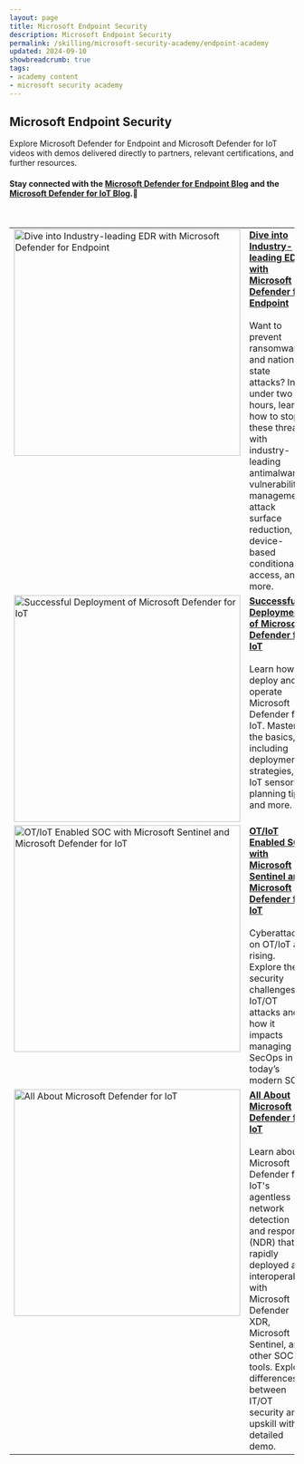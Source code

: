 ```yaml
---
layout: page
title: Microsoft Endpoint Security
description: Microsoft Endpoint Security
permalink: /skilling/microsoft-security-academy/endpoint-academy
updated: 2024-09-10
showbreadcrumb: true
tags: 
- academy content
- microsoft security academy
---
```


## Microsoft Endpoint Security
Explore Microsoft Defender for Endpoint and Microsoft Defender for IoT videos with demos delivered directly to partners, relevant certifications, and further resources.

#### Stay connected with the [Microsoft Defender for Endpoint Blog](https://techcommunity.microsoft.com/t5/microsoft-defender-for-endpoint/bg-p/MicrosoftDefenderATPBlog) and the [Microsoft Defender for IoT Blog](https://techcommunity.microsoft.com/t5/microsoft-defender-for-iot-blog/bg-p/MicrosoftDefenderIoTBlog).🔗


<div>&nbsp;</div>


<table>
  <tr style="vertical-align:top">
    <td><a href="https://youtu.be/PfLww62IeyE"><img src="https://img.youtube.com/vi/PfLww62IeyE/maxresdefault.jpg" alt="Dive into Industry-leading EDR with Microsoft Defender for Endpoint" width="400" height="400"></a></td>
    <td><a href="https://youtu.be/PfLww62IeyE"><b>Dive into Industry-leading EDR with Microsoft Defender for Endpoint</b></a><br><br>Want to prevent ransomware and nation-state attacks? In under two hours, learn how to stop these threats with industry-leading antimalware, vulnerability management, attack surface reduction, device-based conditional access, and more.</td>
  </tr>
  <tr style="vertical-align:top">
    <td><a href="https://youtu.be/iwEAHiN6BOI"><img src="https://img.youtube.com/vi/iwEAHiN6BOI/maxresdefault.jpg" alt="Successful Deployment of Microsoft Defender for IoT" width="400" height="400"></a></td>
    <td><a href="https://youtu.be/iwEAHiN6BOI"><b>Successful Deployment of Microsoft Defender for IoT</b></a><br><br>Learn how to deploy and operate Microsoft Defender for IoT. Master the basics, including deployment strategies, IoT sensors, planning tips, and more.</td>
  </tr>
  <tr style="vertical-align:top">
    <td><a href="https://youtu.be/1wBIO2g7vcM"><img src="https://img.youtube.com/vi/1wBIO2g7vcM/maxresdefault.jpg" alt="OT/IoT Enabled SOC with Microsoft Sentinel and Microsoft Defender for IoT" width="400" height="400"></a></td>
    <td><a href="https://youtu.be/1wBIO2g7vcM"><b>OT/IoT Enabled SOC with Microsoft Sentinel and Microsoft Defender for IoT</b></a><br><br>Cyberattacks on OT/IoT are rising. Explore the security challenges of IoT/OT attacks and how it impacts managing SecOps in today’s modern SOC.</td>
 </tr>
  <tr style="vertical-align:top">
    <td><a href="https://youtu.be/-j9qj-JfN98"><img src="https://img.youtube.com/vi/-j9qj-JfN98/maxresdefault.jpg" alt="All About Microsoft Defender for IoT" width="400" height="400"></a></td>
    <td><a href="https://youtu.be/-j9qj-JfN98"><b>All About Microsoft Defender for IoT</b></a><br><br>Learn about Microsoft Defender for IoT's agentless network detection and response (NDR) that is rapidly deployed and interoperable with Microsoft Defender XDR, Microsoft Sentinel, and other SOC tools. Explore differences between IT/OT security and upskill with a detailed demo.</td>
  </tr>